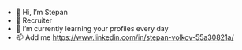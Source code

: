 - 👋 Hi, I’m Stepan
- 👀 Recruiter 
- 🌱 I’m currently learning your profiles every day
- 📫 Add me https://www.linkedin.com/in/stepan-volkov-55a30821a/
